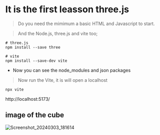 # It is the first leasson three.js

> Do you need the mimimum a basic HTML and Javascript to start.

> And the Node.js, three.js and vite too;

```
# three.js
npm install --save three

# vite
npm install --save-dev vite
```

- Now you can see the node_modules and json packages

> Now run the Vite, it is will open a localhost

```
npx vite
```
 http://localhost:5173/


## image of the cube 
 
![Screenshot_20240303_181614](https://github.com/CristianoFranca1976/cube/assets/135919856/a482a1af-efb6-4ce8-97f9-7fbfec7acca5)
